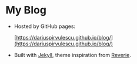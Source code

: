 # My Blog

- Hosted by GitHub pages:

  [https://dariuspirvulescu.github.io/blog/](https://dariuspirvulescu.github.io/blog/)
- Built with [Jekyll](https://jekyllrb.com/), theme inspiration from [Reverie](https://github.com/amitmerchant1990/reverie).
